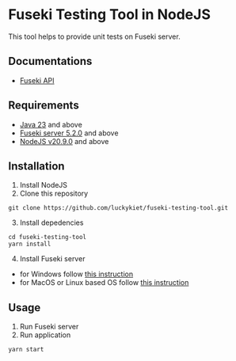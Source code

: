 # Fuseki Testing Tool in NodeJS

This tool helps to provide unit tests on Fuseki server. 

## Documentations
- [Fuseki API](https://jena.apache.org/documentation/fuseki2/fuseki-server-protocol.html)

## Requirements
- [Java 23](https://openjdk.org/) and above
- [Fuseki server 5.2.0](https://jena.apache.org/download/) and above
- [NodeJS v20.9.0](https://nodejs.org/en/download) and above

## Installation
1. Install NodeJS
2. Clone this repository
```
git clone https://github.com/luckykiet/fuseki-testing-tool.git
```
3. Install depedencies
```
cd fuseki-testing-tool
yarn install
```
4. Install Fuseki server
- for Windows follow [this instruction](https://github.com/nvbach91/4IZ441/wiki/Apache-Jena-Fuseki)
- for MacOS or Linux based OS follow [this instruction](macos/README.md)

## Usage
1. Run Fuseki server
2. Run application
```
yarn start
```